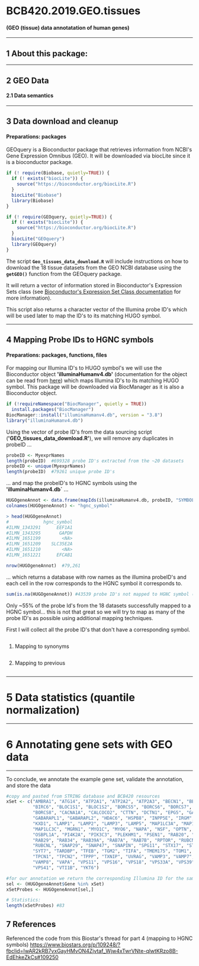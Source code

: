 # BCB420.2019.GEO.tissues
#### (GEO (tissue) data annotatation of human genes)

----

## 1 About this package:

----

## 2 GEO Data

#### 2.1 Data semantics

----

## 3 Data download and cleanup

#### Preparations: packages

GEOquery is a Bioconductor package that retrieves information from NCBI's Gene Expression Omnibus (GEO). It will be downloaded via biocLite since it is a bioconductor package. 

```R
if (! require(Biobase, quietly=TRUE)) {
  if (! exists("biocLite")) {
    source("https://bioconductor.org/biocLite.R")
  }
  biocLite("Biobase")
  library(Biobase)
}

if (! require(GEOquery, quietly=TRUE)) {
  if (! exists("biocLite")) {
    source("https://bioconductor.org/biocLite.R")
  }
  biocLite("GEOquery")
  library(GEOquery)
}
```

The script **`Geo_tissues_data_download.R`** will include instructions on how to download the 18 tissue datasets from the GEO NCBI database using the **`getGEO()`** function from the GEOquery package.

It will return a vector of information stored in Bioconductor's Expression Sets class (see [Bioconductor's Expression Set Class documentation](https://www.bioconductor.org/packages/3.7/bioc/vignettes/Biobase/inst/doc/ExpressionSetIntroduction.pdf) for more information). 

This script also returns a character vector of the Illumina probe ID's which will be used later to map the ID's to its matching HUGO symbol.

---- 

## 4 Mapping Probe IDs to HGNC symbols

#### Preparations: packages, functions, files

For mapping our Illumina ID's to HUGO symbol's we will use the Bioconductor object **'illuminaHumanv4.db'** (documentation for the object can be read from [here](http://bioconductor.org/packages/release/data/annotation/manuals/illuminaHumanv4.db/man/illuminaHumanv4.db.pdf)) which maps Illumina ID's to its matching HUGO symbol. This package will be downloaded via BiocManager as it is also a Bioconductor object. 
```R
if (!requireNamespace("BiocManager", quietly = TRUE))
  install.packages("BiocManager")
BiocManager::install("illuminaHumanv4.db", version = "3.8")
library("illuminaHumanv4.db")
```

Using the vector of probe ID's from the data sourcing script (**'GEO_tissues_data_download.R'**), we will remove any duplicates in probeID ...

```R
probeID <- MyexprNames 
length(probeID)  #699328 probe ID's extracted from the ~20 datasets
probeID <- unique(MyexprNames)
length(probeID)  #79261 unique probe ID's
```

... and map the probeID's to HGNC symbols using the **'illuminaHumanv4.db`** ...

```R
HUGOgeneAnnot <- data.frame(mapIds(illuminaHumanv4.db, probeID, "SYMBOL","PROBEID"))
colnames(HUGOgeneAnnot) <- "hgnc_symbol"

> head(HUGOgeneAnnot)
#             hgnc_symbol
#ILMN_1343291      EEF1A1
#ILMN_1343295       GAPDH
#ILMN_1651199        <NA>
#ILMN_1651209    SLC35E2A
#ILMN_1651210        <NA>
#ILMN_1651221      EFCAB1

nrow(HUGOgeneAnnot)  #79,261

```

... which returns a database with row names as the illumina probeID's and each cell in the row corresponds to the HGNC symbol it corresponds to. 


```R
sum(is.na(HUGOgeneAnnot)) #43539 probe ID's not mapped to HGNC symbol (from total 79261) = 
```

Only ~55% of the probe Id's from the 18 datasets successfully mapped to a HGNC symbol... this is not that great so we will try to map as many of the probe ID's as possible using additional mapping techniques. 

First I will collect all the probe ID's that don't have a corresponding symbol. 

```R

```

1. Mapping to synonyms
```R

```

2. Mapping to previous
```R

```

---- 

# 5 Data statistics (quantile normalization)

----

# 6 Annotating gene sets with GEO data 

---- 

To conclude, we annotate the example gene set, validate the annotation, and store the data

```R
#copy and pasted from STRING database and BCB420 resources 
xSet <- c("AMBRA1", "ATG14", "ATP2A1", "ATP2A2", "ATP2A3", "BECN1", "BECN2",
          "BIRC6", "BLOC1S1", "BLOC1S2", "BORCS5", "BORCS6", "BORCS7",
          "BORCS8", "CACNA1A", "CALCOCO2", "CTTN", "DCTN1", "EPG5", "GABARAP",
          "GABARAPL1", "GABARAPL2", "HDAC6", "HSPB8", "INPP5E", "IRGM",
          "KXD1", "LAMP1", "LAMP2", "LAMP3", "LAMP5", "MAP1LC3A", "MAP1LC3B",
          "MAP1LC3C", "MGRN1", "MYO1C", "MYO6", "NAPA", "NSF", "OPTN",
          "OSBPL1A", "PI4K2A", "PIK3C3", "PLEKHM1", "PSEN1", "RAB20", "RAB21",
          "RAB29", "RAB34", "RAB39A", "RAB7A", "RAB7B", "RPTOR", "RUBCN",
          "RUBCNL", "SNAP29", "SNAP47", "SNAPIN", "SPG11", "STX17", "STX6",
          "SYT7", "TARDBP", "TFEB", "TGM2", "TIFA", "TMEM175", "TOM1",
          "TPCN1", "TPCN2", "TPPP", "TXNIP", "UVRAG", "VAMP3", "VAMP7",
          "VAMP8", "VAPA", "VPS11", "VPS16", "VPS18", "VPS33A", "VPS39",
          "VPS41", "VTI1B", "YKT6")

#for our annotation we return the corresponding Illumina ID for the sample gene set
sel <- (HUGOgeneAnnot$Gene %in% xSet)
xSetProbes <- HUGOgeneAnnot[sel,]

# Statistics:
length(xSetProbes) #83 
``` 


## 7 References

Referenced the code from this Biostar's thread for part 4 (mapping to HGNC symbols)
https://www.biostars.org/p/109248/?fbclid=IwAR2kRB7vxGayHMvON4Zjvtaf_Wjw4xTwrVNte-qlwtKRzo8B-EdEhkeZkCs#109250


